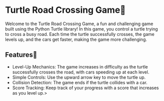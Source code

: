 # Turtle Road Crossing Game🐢
Welcome to the Turtle Road Crossing Game, a fun and challenging game built using the Python Turtle library! In this game, you control a turtle trying to cross a busy road. Each time the turtle successfully crosses, the game levels up, and the cars get faster, making the game more challenging.

## Features🚀
* Level-Up Mechanics: The game increases in difficulty as the turtle successfully crosses the road, with cars speeding up at each level.<br>
* Simple Controls: Use the upward arrow key to move the turtle up.<br>
* Collision Detection: The game ends if the turtle collides with a car.<br>
* Score Tracking: Keep track of your progress with a score that increases as you level up.><br>
